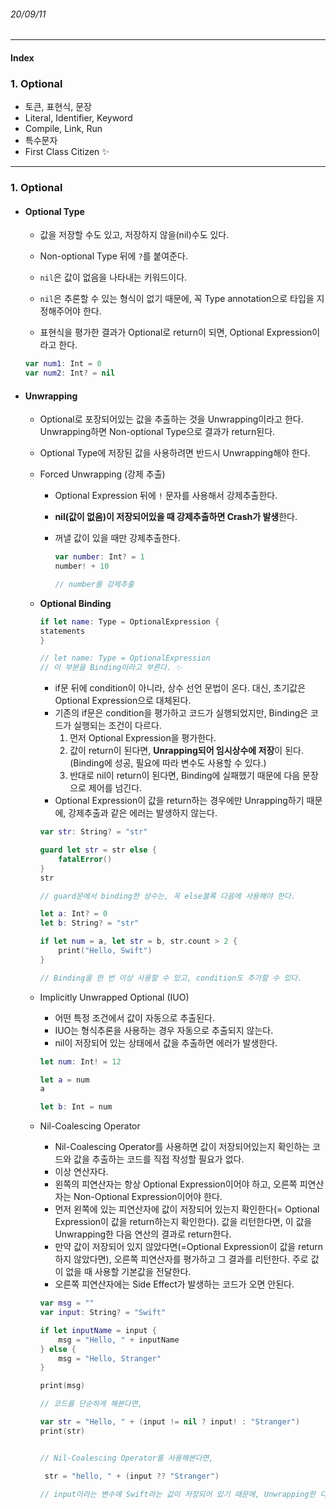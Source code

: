###### 20/09/11

------



#### Index

### **1.  Optional**

-  토큰, 표현식, 문장
-  Literal, Identifier, Keyword 
-  Compile, Link, Run
-  특수문자
-  First Class Citizen ✨ 



------



### **1.  Optional**

- #### Optional Type

  - 값을 저장할 수도 있고, 저장하지 않을(nil)수도 있다.
  - Non-optional Type 뒤에 `?`를 붙여준다.

  - `nil`은 값이 없음을 나타내는 키워드이다.
  - `nil`은 추론할 수 있는 형식이 없기 때문에, 꼭 Type annotation으로 타입을 지정해주어야 한다.
  - 표현식을 평가한 결과가 Optional로 return이 되면, Optional Expression이라고 한다.

  ```swift
  var num1: Int = 0
  var num2: Int? = nil
  ```

  

- #### Unwrapping

  - Optional로 포장되어있는 값을 추출하는 것을 Unwrapping이라고 한다. Unwrapping하면 Non-optional Type으로 결과가 return된다.
  - Optional Type에 저장된 값을 사용하려면 반드시 Unwrapping해야 한다. 

  

  - Forced Unwrapping (강제 추출)

    - Optional Expression 뒤에 `!` 문자를 사용해서 강제추출한다.

    - **nil(값이 없음)이 저장되어있을 때 강제추출하면 Crash가 발생**한다.

    - 꺼낼 값이 있을 때만 강제추출한다.

      ```swift
      var number: Int? = 1
      number! + 10
      
      // number를 강제추출
      ```

      

  - **Optional Binding** 

    ```swift
    if let name: Type = OptionalExpression {
    statements
    }
    
    // let name: Type = OptionalExpression
    // 이 부분을 Binding이라고 부른다. ✨
    ```

    - if문 뒤에 condition이 아니라, 상수 선언 문법이 온다. 대신, 초기값은 Optional Expression으로 대체된다.
    - 기존의 if문은 condition을 평가하고 코드가 실행되었지만, Binding은 코드가 실행되는 조건이 다르다.
      1. 먼저 Optional Expression을 평가한다.
      2. 값이 return이 된다면,  **Unrapping되어 임시상수에 저장**이 된다. (Binding에 성공, 필요에 따라 변수도 사용할 수 있다.)
      3. 반대로 nil이 return이 된다면, Binding에 실패했기 때문에 다음 문장으로 제어를 넘긴다.
    - Optional Expression이 값을 return하는 경우에만 Unrapping하기 때문에, 강제추출과 같은 에러는 발생하지 않는다.

    ```swift
    var str: String? = "str"
    
    guard let str = str else {
        fatalError()
    }
    str
    
    // guard문에서 binding한 상수는, 꼭 else블록 다음에 사용해야 한다.
    ```

    ```swift
    let a: Int? = 0
    let b: String? = "str"
    
    if let num = a, let str = b, str.count > 2 {
    	print("Hello, Swift")
    }
    
    // Binding을 한 번 이상 사용할 수 있고, condition도 추가할 수 있다.
    ```

  

  - Implicitly Unwrapped Optional (IUO)

    - 어떤 특정 조건에서  값이 자동으로 추출된다.
    - IUO는 형식추론을 사용하는 경우 자동으로 추출되지 않는다.
    - nil이 저장되어 있는 상태에서 값을 추출하면 에러가 발생한다.

    ```swift
    let num: Int! = 12
    
    let a = num
    a
    
    let b: Int = num
    ```

    

  - Nil-Coalescing Operator

    - Nil-Coalescing Operator를 사용하면 값이 저장되어있는지 확인하는 코드와 값을 추출하는 코드를 직접 작성할 필요가 없다.
    - 이상 연산자다.
    - 왼쪽의 피연산자는 항상 Optional Expression이어야 하고, 오른쪽 피연산자는 Non-Optional Expression이어야 한다.
    - 먼저 왼쪽에 있는 피연산자에 값이 저장되어 있는지 확인한다(= Optional Expression이 값을 return하는지 확인한다). 값을 리턴한다면, 이 값을 Unwrapping한 다음 연산의 결과로 return한다.
    - 만약 값이 저장되어 있지 않았다면(=Optional Expression이 값을 return하지 않았다면), 오른쪽 피연산자를 평가하고 그 결과를 리턴한다.
      주로 값이 없을 때 사용할 기본값을 전달한다.
    - 오른쪽 피연산자에는 Side Effect가 발생하는 코드가 오면 안된다.

    ```swift
    var msg = ""
    var input: String? = "Swift"
    
    if let inputName = input {
        msg = "Hello, " + inputName
    } else {
        msg = "Hello, Stranger"
    }
    
    print(msg)
    
    // 코드를 단순하게 해본다면,
    
    var str = "Hello, " + (input != nil ? input! : "Stranger")
    print(str)
    
    
    // Nil-Coalescing Operator를 사용해본다면,
    
     str = "hello, " + (input ?? "Stranger")
    
    // input이라는 변수에 Swift라는 값이 저장되어 있기 때문에, Unwrapping한 다음 hello, 라는 문자열과 연결한다.
    ```

    

